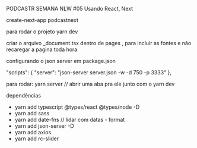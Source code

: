 PODCASTR
SEMANA NLW #05
Usando React, Next

create-next-app podcastnext

para rodar o projeto
yarn dev

criar o arquivo \_document.tsx dentro de pages , para incluir as fontes e não recaregar a pagina toda hora

configurando o json server em package.json

"scripts": {
"server": "json-server server.json -w -d 750 -p 3333"
},

para rodar: yarn server // abrir uma aba pra ele junto com o yarn dev

dependências

- yarn add typescript @types/react @types/node -D
- yarn add sass
- yarn add date-fns // lidar com datas - format
- yarn add json-server -D
- yarn add axios
- yarn add rc-slider
